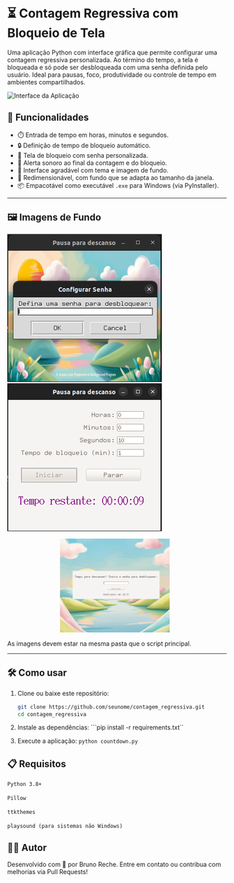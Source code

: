 # ⏳ Contagem Regressiva com Bloqueio de Tela

Uma aplicação Python com interface gráfica que permite configurar uma contagem regressiva personalizada. Ao término do tempo, a tela é bloqueada e só pode ser desbloqueada com uma senha definida pelo usuário. Ideal para pausas, foco, produtividade ou controle de tempo em ambientes compartilhados.

![Interface da Aplicação](screenshot.png)

## 🚀 Funcionalidades

- ⏱️ Entrada de tempo em horas, minutos e segundos.
- 🔒 Definição de tempo de bloqueio automático.
- 🔐 Tela de bloqueio com senha personalizada.
- 🔔 Alerta sonoro ao final da contagem e do bloqueio.
- 🎨 Interface agradável com tema e imagem de fundo.
- 📏 Redimensionável, com fundo que se adapta ao tamanho da janela.
- 📦 Empacotável como executável `.exe` para Windows (via PyInstaller).

---

## 🖼️ Imagens de Fundo

  ![janela inicial](tela1.png) ![janela principal](tela2.png)

<div align="center">
  <img src="tela3.png" alt="Formulário" width="50%" style="margin-right: 10px;"/>
</div>
  

As imagens devem estar na mesma pasta que o script principal.

---

## 🛠️ Como usar

1. Clone ou baixe este repositório:
   ```bash
   git clone https://github.com/seunome/contagem_regressiva.git
   cd contagem_regressiva
   ```

2. Instale as dependências:
```pip install -r requirements.txt``

3. Execute a aplicação:
```python countdown.py```

## 📋 Requisitos

    Python 3.8+

    Pillow

    ttkthemes

    playsound (para sistemas não Windows)

## 👨‍💻 Autor

Desenvolvido com 💙 por Bruno Reche.
Entre em contato ou contribua com melhorias via Pull Requests!